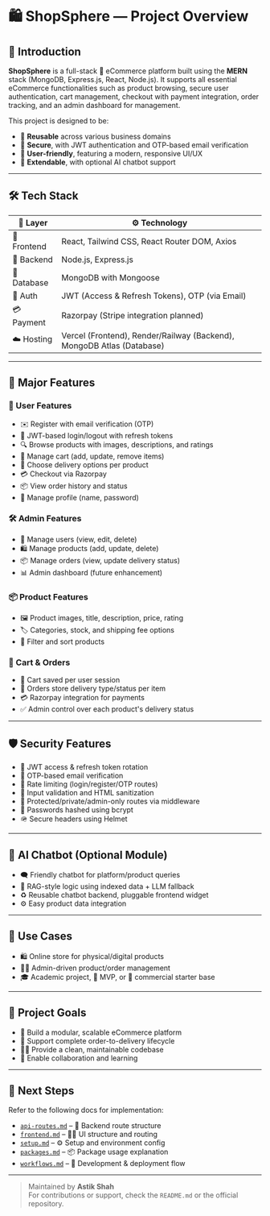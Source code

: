 # 🛍️ ShopSphere — Project Overview

## 📝 Introduction

**ShopSphere** is a full-stack 🧱 eCommerce platform built using the **MERN** stack (MongoDB, Express.js, React, Node.js). It supports all essential eCommerce functionalities such as product browsing, secure user authentication, cart management, checkout with payment integration, order tracking, and an admin dashboard for management.

This project is designed to be:
- 🔄 **Reusable** across various business domains
- 🔐 **Secure**, with JWT authentication and OTP-based email verification
- 🛒 **User-friendly**, featuring a modern, responsive UI/UX
- 🧠 **Extendable**, with optional AI chatbot support

---

## 🛠️ Tech Stack

| 🧩 Layer      | ⚙️ Technology                                                                 |
|--------------|-------------------------------------------------------------------------------|
| 🎨 Frontend   | React, Tailwind CSS, React Router DOM, Axios                                 |
| 🧠 Backend    | Node.js, Express.js                                                          |
| 💾 Database   | MongoDB with Mongoose                                                        |
| 🔐 Auth       | JWT (Access & Refresh Tokens), OTP (via Email)                               |
| 💳 Payment    | Razorpay (Stripe integration planned)                                        |
| ☁️ Hosting    | Vercel (Frontend), Render/Railway (Backend), MongoDB Atlas (Database)        |

---

## 🌟 Major Features

### 👤 User Features
- ✉️ Register with email verification (OTP)
- 🔐 JWT-based login/logout with refresh tokens
- 🔍 Browse products with images, descriptions, and ratings
- 🛒 Manage cart (add, update, remove items)
- 🚚 Choose delivery options per product
- 💳 Checkout via Razorpay
- 📦 View order history and status
- 🧾 Manage profile (name, password)

### 🛠️ Admin Features
- 👥 Manage users (view, edit, delete)
- 🛍️ Manage products (add, update, delete)
- 📦 Manage orders (view, update delivery status)
- 📊 Admin dashboard (future enhancement)

### 📦 Product Features
- 🖼️ Product images, title, description, price, rating
- 🏷️ Categories, stock, and shipping fee options
- 🔎 Filter and sort products

### 🛒 Cart & Orders
- 🔐 Cart saved per user session
- 🚚 Orders store delivery type/status per item
- 💳 Razorpay integration for payments
- ✅ Admin control over each product's delivery status

---

## 🛡️ Security Features

- 🔁 JWT access & refresh token rotation
- 📧 OTP-based email verification
- 🚫 Rate limiting (login/register/OTP routes)
- 🧹 Input validation and HTML sanitization
- 🛑 Protected/private/admin-only routes via middleware
- 🔑 Passwords hashed using bcrypt
- 🪖 Secure headers using Helmet

---

## 🤖 AI Chatbot (Optional Module)

- 🗨️ Friendly chatbot for platform/product queries
- 🧠 RAG-style logic using indexed data + LLM fallback
- ♻️ Reusable chatbot backend, pluggable frontend widget
- ⚙️ Easy product data integration

---

## 📌 Use Cases

- 🛍️ Online store for physical/digital products
- 🧑‍💼 Admin-driven product/order management
- 🎓 Academic project, 🧪 MVP, or 💼 commercial starter base

---

## 🚀 Project Goals

- 🧱 Build a modular, scalable eCommerce platform
- 🔄 Support complete order-to-delivery lifecycle
- 👨‍💻 Provide a clean, maintainable codebase
- 👥 Enable collaboration and learning

---

## 📁 Next Steps

Refer to the following docs for implementation:

- [`api-routes.md`](./api-routes.md) – 📡 Backend route structure
- [`frontend.md`](./frontend.md) – 🧑‍🎨 UI structure and routing
- [`setup.md`](./setup.md) – ⚙️ Setup and environment config
- [`packages.md`](./packages.md) – 📦 Package usage explanation
- [`workflows.md`](./workflows.md) – 🔁 Development & deployment flow

---

> Maintained by **Astik Shah**  
> For contributions or support, check the `README.md` or the official repository.
